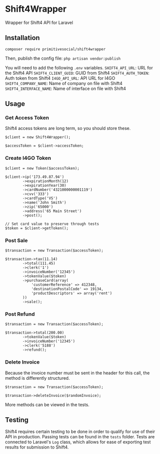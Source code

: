 # Shift4Wrapper
Wrapper for Shift4 API for Laravel

## Installation
`composer require primitivesocial/shift4wrapper`

Then, publish the config file:
`php artisan vendor:publish`

You will need to add the following `.env` variables.
`SHIFT4_API_URL`: URL for the Shift4 API
`SHIFT4_CLIENT_GUID`: GUID from Shift4
`SHIFT4_AUTH_TOKEN`: Auth token from Shift4
`I4GO_API_URL`: API URL for I4GO
`SHIFT4_COMPANY_NAME`: Name of company on file with Shift4
`SHIFT4_INTERFACE_NAME`: Name of interface on file with Shift4

## Usage

### Get Access Token
Shift4 access tokens are long term, so you should store these.
```
$client = new Shift4Wrapper();

$accessToken = $client->accessToken;

```

### Create I4GO Token
```
$client = new Token($accessToken);

$client->ip('173.49.87.94')
		->expirationMonth(12)
		->expirationYear(30)
		->cardNumber('4321000000001119')
		->cvv('333')
		->cardType('VS')
		->name('John Smith')
		->zip('65000')
		->address('65 Main Street')
		->post();

// Set card value to preserve through tests
$token = $client->getToken();
```

### Post Sale
```
$transaction = new Transaction($accessToken);

$transaction->tax(11.14)
		->total(111.45)
		->clerk('1')
		->invoiceNumber('12345')
		->tokenValue($token)
		->purchaseCard(array(
			'customerReference' => 412348,
			'destinationPostalCode' => 19134,
			'productDescriptors' => array('rent')
		))
		->sale();
```

### Post Refund
```
$transaction = new Transaction($accessToken);

$transaction->total(200.00)
		->tokenValue($token)
		->invoiceNumber('12345')
		->clerk('5188')
		->refund();
```

### Delete Invoice
Because the invoice number must be sent in the header for this call, the method is differently structured.
```
$transaction = new Transaction($accessToken);

$transaction->deleteInvoice($randomInvoice);
```

More methods can be viewed in the tests.

## Testing

Shift4 requires certain testing to be done in order to qualify for use of their API in production. Passing tests can be found in the `tests` folder. Tests are connected to Laravel's `Log` class, which allows for ease of exporting test results for submission to Shift4.